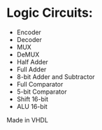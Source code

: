 # Logic Circuits:
- Encoder
- Decoder
- MUX
- DeMUX
- Half Adder
- Full Adder
- 8-bit Adder and Subtractor
- Full Comparator
- 5-bit Comparator
- Shift 16-bit
- ALU 16-bit

Made in VHDL
